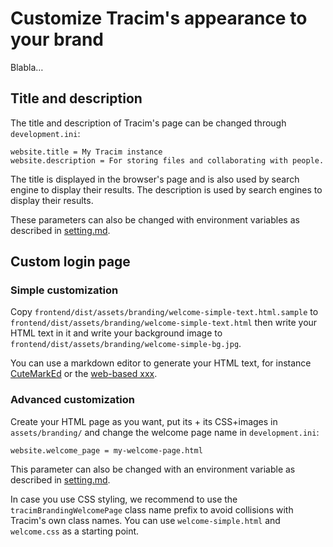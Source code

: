 # Customize Tracim's appearance to your brand

Blabla…

## Title and description

The title and description of Tracim's page can be changed through `development.ini`:

```
website.title = My Tracim instance
website.description = For storing files and collaborating with people.
```

The title is displayed in the browser's page and is also used by search engine to display their results. The description is used by search engines to display their results.

These parameters can also be changed with environment variables as described in [setting.md](setting.md).

## Custom login page

### Simple customization

Copy `frontend/dist/assets/branding/welcome-simple-text.html.sample` to `frontend/dist/assets/branding/welcome-simple-text.html` then write your HTML text in it and write your background image to `frontend/dist/assets/branding/welcome-simple-bg.jpg`.

You can use a markdown editor to generate your HTML text, for instance [CuteMarkEd](https://cloose.github.io/CuteMarkEd/) or the [web-based xxx]().

### Advanced customization

Create your HTML page as you want, put its + its CSS+images in `assets/branding/` and change the welcome page name in `development.ini`:

```
website.welcome_page = my-welcome-page.html
```

This parameter can also be changed with an environment variable as described in [setting.md](setting.md).

In case you use CSS styling, we recommend to use the `tracimBrandingWelcomePage` class name prefix to avoid collisions with Tracim's own class names.
You can use `welcome-simple.html` and `welcome.css` as a starting point.
